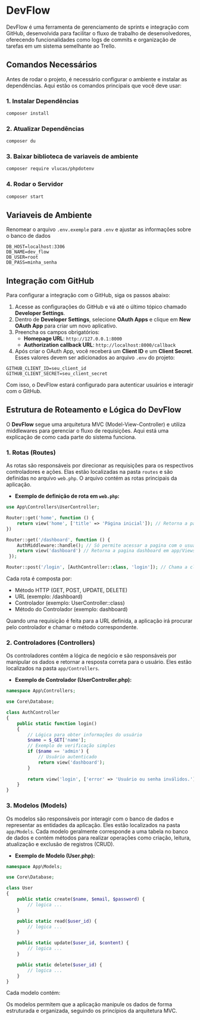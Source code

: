 # DevFlow

DevFlow é uma ferramenta de gerenciamento de sprints e integração com GitHub, desenvolvida para facilitar o fluxo de trabalho de desenvolvedores, oferecendo funcionalidades como logs de commits e organização de tarefas em um sistema semelhante ao Trello.

## Comandos Necessários

Antes de rodar o projeto, é necessário configurar o ambiente e instalar as dependências. Aqui estão os comandos principais que você deve usar:

### 1. Instalar Dependências
```bash
composer install
```

### 2. Atualizar Dependências
```bash
composer du
```

### 3. Baixar biblioteca de variaveis de ambiente
```bash
composer require vlucas/phpdotenv
```

### 4. Rodar o Servidor
```bash
composer start
``` 


## Variaveis de Ambiente

Renomear o arquivo ``.env.exemple`` para ``.env`` e ajustar as informações sobre o banco de dados

```
DB_HOST=localhost:3306
DB_NAME=dev_flow
DB_USER=root
DB_PASS=minha_senha
```
## Integração com GitHub

Para configurar a integração com o GitHub, siga os passos abaixo:

1. Acesse as configurações do GitHub e vá até o último tópico chamado **Developer Settings**.
2. Dentro de **Developer Settings**, selecione **OAuth Apps** e clique em **New OAuth App** para criar um novo aplicativo.
3. Preencha os campos obrigatórios:
    - **Homepage URL**: `http://127.0.0.1:8000`
    - **Authorization callback URL**: `http://localhost:8000/callback`
4. Após criar o OAuth App, você receberá um **Client ID** e um **Client Secret**. Esses valores devem ser adicionados ao arquivo `.env` do projeto:

```
GITHUB_CLIENT_ID=seu_client_id
GITHUB_CLIENT_SECRET=seu_client_secret
```

Com isso, o DevFlow estará configurado para autenticar usuários e interagir com o GitHub.

## Estrutura de Roteamento e Lógica do DevFlow

O **DevFlow** segue uma arquitetura MVC (Model-View-Controller) e utiliza middlewares para gerenciar o fluxo de requisições. Aqui está uma explicação de como cada parte do sistema funciona.

### 1. **Rotas (Routes)**

As rotas são responsáveis por direcionar as requisições para os respectivos controladores e ações. Elas estão localizadas na pasta `routes` e são definidas no arquivo `web.php`. O arquivo contém as rotas principais da aplicação.

- **Exemplo de definição de rota em `web.php`:**

```php
use App\Controllers\UserController;

Router::get('home', function () {
    return view('home', ['title' => 'Página inicial']); // Retorna a pagina home com um valor atribuida à variavel $title que pode ser usada na view
})

Router::get('/dashboard', function () {
    AuthMiddleware::handle(); // Só permite acessar a pagina com o usuario logado
    return view('dashboard') // Retorna a pagina dashboard em app/Views
 });

Router::post('/login', [AuthController::class, 'login']); // Chama a classe AuthController e seu método login

```

Cada rota é composta por:

- Método HTTP (GET, POST, UPDATE, DELETE)
- URL (exemplo: /dashboard)
- Controlador (exemplo: UserController::class)
- Método do Controlador (exemplo: dashboard)

Quando uma requisição é feita para a URL definida, a aplicação irá procurar pelo controlador e chamar o método correspondente.

### 2. Controladores (Controllers)

Os controladores contêm a lógica de negócio e são responsáveis por manipular os dados e retornar a resposta correta para o usuário. Eles estão localizados na pasta ``app/Controllers``.
- **Exemplo de Controlador (UserController.php):**
```php
namespace App\Controllers;

use Core\Database;

class AuthController
{
    public static function login()
    {
        // Lógica para obter informações do usuário
        $name = $_GET['name'];
        // Exemplo de verificação simples
        if ($name == 'admin') {
            // Usuário autenticado
            return view('dashboard');
        }
        
        return view('login', ['error' => 'Usuário ou senha inválidos.']);
    }
}
```

### 3. Modelos (Models)

Os modelos são responsáveis por interagir com o banco de dados e representar as entidades da aplicação. Eles estão localizados na pasta `app/Models`. Cada modelo geralmente corresponde a uma tabela no banco de dados e contém métodos para realizar operações como criação, leitura, atualização e exclusão de registros (CRUD).

- **Exemplo de Modelo (User.php):**
```php
namespace App\Models;

use Core\Database;

class User
{
    public static create($name, $email, $password) {
        // logica ...
    }

    public static read($user_id) {
        // logica ...
    }

    public static update($user_id, $content) {
        // logica ...
    }

    public static delete($user_id) {
        // logica ...
    }
}
```

Cada modelo contém:

Os modelos permitem que a aplicação manipule os dados de forma estruturada e organizada, seguindo os princípios da arquitetura MVC.
